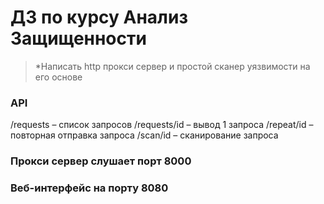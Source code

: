 # ДЗ по курсу Анализ Защищенности
> *Написать http прокси сервер и простой сканер уязвимости на его основе
### API
/requests – список запросов
/requests/id – вывод 1 запроса
/repeat/id – повторная отправка запроса
/scan/id – сканирование запроса
### Прокси сервер слушает порт 8000
### Веб-интерфейс на порту 8080
